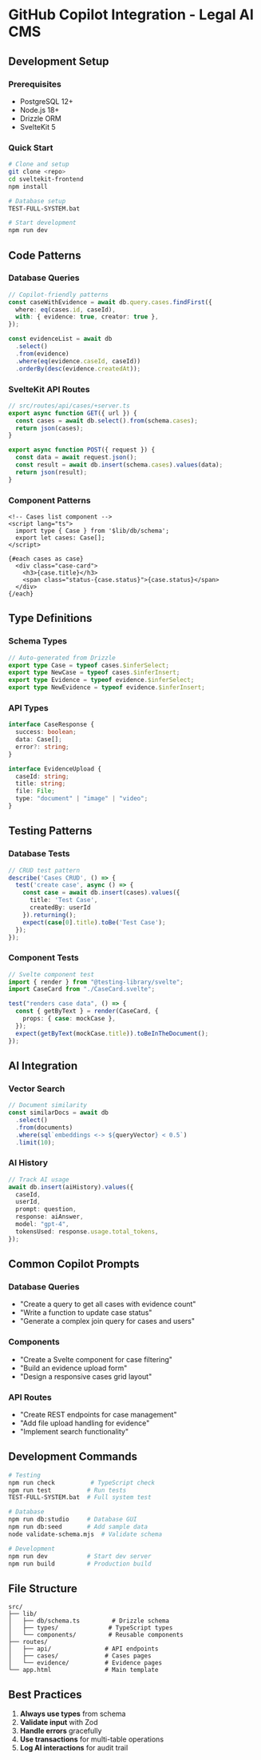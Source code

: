 # GitHub Copilot Integration - Legal AI CMS

## Development Setup

### Prerequisites

- PostgreSQL 12+
- Node.js 18+
- Drizzle ORM
- SvelteKit 5

### Quick Start

```bash
# Clone and setup
git clone <repo>
cd sveltekit-frontend
npm install

# Database setup
TEST-FULL-SYSTEM.bat

# Start development
npm run dev
```

## Code Patterns

### Database Queries

```typescript
// Copilot-friendly patterns
const caseWithEvidence = await db.query.cases.findFirst({
  where: eq(cases.id, caseId),
  with: { evidence: true, creator: true },
});

const evidenceList = await db
  .select()
  .from(evidence)
  .where(eq(evidence.caseId, caseId))
  .orderBy(desc(evidence.createdAt));
```

### SvelteKit API Routes

```typescript
// src/routes/api/cases/+server.ts
export async function GET({ url }) {
  const cases = await db.select().from(schema.cases);
  return json(cases);
}

export async function POST({ request }) {
  const data = await request.json();
  const result = await db.insert(schema.cases).values(data);
  return json(result);
}
```

### Component Patterns

```svelte
<!-- Cases list component -->
<script lang="ts">
  import type { Case } from '$lib/db/schema';
  export let cases: Case[];
</script>

{#each cases as case}
  <div class="case-card">
    <h3>{case.title}</h3>
    <span class="status-{case.status}">{case.status}</span>
  </div>
{/each}
```

## Type Definitions

### Schema Types

```typescript
// Auto-generated from Drizzle
export type Case = typeof cases.$inferSelect;
export type NewCase = typeof cases.$inferInsert;
export type Evidence = typeof evidence.$inferSelect;
export type NewEvidence = typeof evidence.$inferInsert;
```

### API Types

```typescript
interface CaseResponse {
  success: boolean;
  data: Case[];
  error?: string;
}

interface EvidenceUpload {
  caseId: string;
  title: string;
  file: File;
  type: "document" | "image" | "video";
}
```

## Testing Patterns

### Database Tests

```typescript
// CRUD test pattern
describe('Cases CRUD', () => {
  test('create case', async () => {
    const case = await db.insert(cases).values({
      title: 'Test Case',
      createdBy: userId
    }).returning();
    expect(case[0].title).toBe('Test Case');
  });
});
```

### Component Tests

```typescript
// Svelte component test
import { render } from "@testing-library/svelte";
import CaseCard from "./CaseCard.svelte";

test("renders case data", () => {
  const { getByText } = render(CaseCard, {
    props: { case: mockCase },
  });
  expect(getByText(mockCase.title)).toBeInTheDocument();
});
```

## AI Integration

### Vector Search

```typescript
// Document similarity
const similarDocs = await db
  .select()
  .from(documents)
  .where(sql`embeddings <-> ${queryVector} < 0.5`)
  .limit(10);
```

### AI History

```typescript
// Track AI usage
await db.insert(aiHistory).values({
  caseId,
  userId,
  prompt: question,
  response: aiAnswer,
  model: "gpt-4",
  tokensUsed: response.usage.total_tokens,
});
```

## Common Copilot Prompts

### Database Queries

- "Create a query to get all cases with evidence count"
- "Write a function to update case status"
- "Generate a complex join query for cases and users"

### Components

- "Create a Svelte component for case filtering"
- "Build an evidence upload form"
- "Design a responsive cases grid layout"

### API Routes

- "Create REST endpoints for case management"
- "Add file upload handling for evidence"
- "Implement search functionality"

## Development Commands

```bash
# Testing
npm run check          # TypeScript check
npm run test          # Run tests
TEST-FULL-SYSTEM.bat  # Full system test

# Database
npm run db:studio     # Database GUI
npm run db:seed       # Add sample data
node validate-schema.mjs  # Validate schema

# Development
npm run dev           # Start dev server
npm run build         # Production build
```

## File Structure

```
src/
├── lib/
│   ├── db/schema.ts         # Drizzle schema
│   ├── types/              # TypeScript types
│   └── components/         # Reusable components
├── routes/
│   ├── api/               # API endpoints
│   ├── cases/             # Cases pages
│   └── evidence/          # Evidence pages
└── app.html               # Main template
```

## Best Practices

1. **Always use types** from schema
2. **Validate input** with Zod
3. **Handle errors** gracefully
4. **Use transactions** for multi-table operations
5. **Log AI interactions** for audit trail
